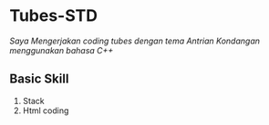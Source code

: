 # Tubes-STD
*Saya Mengerjakan coding tubes dengan tema Antrian Kondangan menggunakan bahasa C++*

## Basic Skill
1. Stack
2. Html coding

